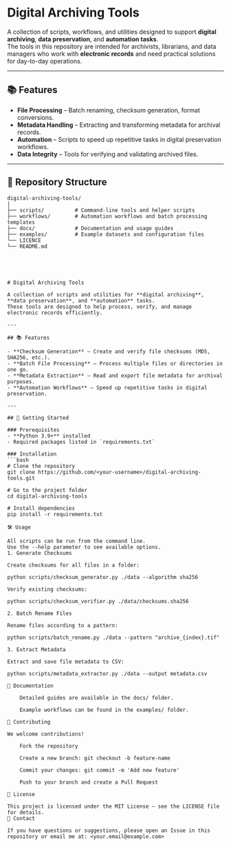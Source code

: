 # Digital Archiving Tools

A collection of scripts, workflows, and utilities designed to support **digital archiving**, **data preservation**, and **automation tasks**.  
The tools in this repository are intended for archivists, librarians, and data managers who work with **electronic records** and need practical solutions for day-to-day operations.

---

## 📚 Features

- **File Processing** – Batch renaming, checksum generation, format conversions.
- **Metadata Handling** – Extracting and transforming metadata for archival records.
- **Automation** – Scripts to speed up repetitive tasks in digital preservation workflows.
- **Data Integrity** – Tools for verifying and validating archived files.

---

## 📂 Repository Structure

```plaintext
digital-archiving-tools/
│
├── scripts/          # Command-line tools and helper scripts
├── workflows/        # Automation workflows and batch processing templates
├── docs/             # Documentation and usage guides
├── examples/         # Example datasets and configuration files
└── LICENCE
└── README.md





# Digital Archiving Tools

A collection of scripts and utilities for **digital archiving**, **data preservation**, and **automation** tasks.  
These tools are designed to help process, verify, and manage electronic records efficiently.

---

## 📚 Features

- **Checksum Generation** – Create and verify file checksums (MD5, SHA256, etc.).
- **Batch File Processing** – Process multiple files or directories in one go.
- **Metadata Extraction** – Read and export file metadata for archival purposes.
- **Automation Workflows** – Speed up repetitive tasks in digital preservation.

---

## 🚀 Getting Started

### Prerequisites
- **Python 3.9+** installed
- Required packages listed in `requirements.txt`

### Installation
```bash
# Clone the repository
git clone https://github.com/<your-username>/digital-archiving-tools.git

# Go to the project folder
cd digital-archiving-tools

# Install dependencies
pip install -r requirements.txt

🛠 Usage

All scripts can be run from the command line.
Use the --help parameter to see available options.
1. Generate Checksums

Create checksums for all files in a folder:

python scripts/checksum_generator.py ./data --algorithm sha256

Verify existing checksums:

python scripts/checksum_verifier.py ./data/checksums.sha256

2. Batch Rename Files

Rename files according to a pattern:

python scripts/batch_rename.py ./data --pattern "archive_{index}.tif"

3. Extract Metadata

Extract and save file metadata to CSV:

python scripts/metadata_extractor.py ./data --output metadata.csv

📄 Documentation

    Detailed guides are available in the docs/ folder.

    Example workflows can be found in the examples/ folder.

🤝 Contributing

We welcome contributions!

    Fork the repository

    Create a new branch: git checkout -b feature-name

    Commit your changes: git commit -m 'Add new feature'

    Push to your branch and create a Pull Request

📜 License

This project is licensed under the MIT License – see the LICENSE file for details.
📧 Contact

If you have questions or suggestions, please open an Issue in this repository or email me at: <your.email@example.com>
